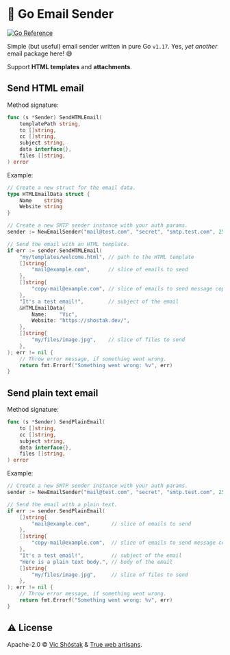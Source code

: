 # 📮 Go Email Sender

[![Go Reference](https://pkg.go.dev/badge/github.com/koddr/go-email-sender.svg)](https://pkg.go.dev/github.com/koddr/go-email-sender)

Simple (but useful) email sender written in pure Go `v1.17`. Yes, _yet another_ email package here! 😅

Support **HTML templates** and **attachments**.

## Send HTML email

Method signature:

```go
func (s *Sender) SendHTMLEmail(
    templatePath string,
    to []string,
    cc []string,
    subject string,
    data interface{},
    files []string,
) error
```

Example:

```go
// Create a new struct for the email data.
type HTMLEmailData struct {
    Name    string
    Website string
}

// Create a new SMTP sender instance with your auth params.
sender := NewEmailSender("mail@test.com", "secret", "smtp.test.com", 25)

// Send the email with an HTML template.
if err := sender.SendHTMLEmail(
    "my/templates/welcome.html", // path to the HTML template
    []string{
        "mail@example.com",      // slice of emails to send
    },
    []string{
        "copy-mail@example.com", // slice of emails to send message copy
    },
    "It's a test email!",        // subject of the email
    &HTMLEmailData{
        Name:    "Vic",
        Website: "https://shostak.dev/",
    },
    []string{
        "my/files/image.jpg",    // slice of files to send
    },
); err != nil {
    // Throw error message, if something went wrong.
    return fmt.Errorf("Something went wrong: %v", err)
}
```

## Send plain text email

Method signature:

```go
func (s *Sender) SendPlainEmail(
    to []string,
    cc []string,
    subject string,
    data interface{},
    files []string,
) error
```

Example:

```go
// Create a new SMTP sender instance with your auth params.
sender := NewEmailSender("mail@test.com", "secret", "smtp.test.com", 25)

// Send the email with a plain text.
if err := sender.SendPlainEmail(
    []string{
        "mail@example.com",       // slice of emails to send
    },
    []string{
        "copy-mail@example.com",  // slice of emails to send message copy
    },
    "It's a test email!",         // subject of the email
    "Here is a plain text body.", // body of the email
    []string{
        "my/files/image.jpg",     // slice of files to send
    },
); err != nil {
    // Throw error message, if something went wrong.
    return fmt.Errorf("Something went wrong: %v", err)
}
```

## ⚠️ License

Apache-2.0 © [Vic Shóstak](https://github.com/koddr) & [True web artisans](https://truewebartisans.com).
